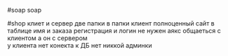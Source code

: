 #soap
soap

#shop
клиет и сервер две папки
в папки клиент полноценный сайт
в таблице имя и заказа регистрация и логин не нужен
аякс общаеться с клиентом а он с сервером  
у клиента нет конекта к ДБ
нет никкой админки 
